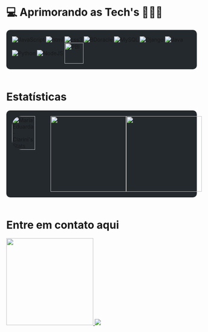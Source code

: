 # 💻 Aprimorando as Tech's 👩🏻‍💻

<div style="display: inline_block; background-color: #24292e; padding: 15px; border-radius: 10px;"> 
  <img align="center" alt="JavaScript" src="https://icongr.am/devicon/javascript-original.svg?size=65&color=currentColor"/>
  <img align="center" alt="html" src="https://icongr.am/devicon/html5-original-wordmark.svg?size=80&color=currentColor"/>
  <img align="center" alt="css3" src="https://icongr.am/devicon/css3-original-wordmark.svg?size=75&color=currentColor"/>
  <img align="center" alt="BDoracle" src="https://icongr.am/devicon/oracle-original.svg?size=100&color=currentColor"/>
  <img align="center" alt="MySQL" src="https://icongr.am/devicon/mysql-original-wordmark.svg?size=90&color=currentColor"/>
  <img align="center" alt="Django" src="https://icongr.am/devicon/django-original.svg?size=80&color=currentColor"/>
  <img align="center" alt="Java" src="https://icongr.am/devicon/java-original-wordmark.svg?size=90&color=currentColor"/>
  <img align="center" alt="Python" src="https://icongr.am/devicon/python-original.svg?size=100&color=currentColor"/>
  <img align="center" alt="NodeJS" src="https://icongr.am/devicon/nodejs-original-wordmark.svg?size=100&color=currentColor"/>
  <img align="center" alt="PBI" height="55" width="50" src="https://upload.wikimedia.org/wikipedia/commons/thumb/c/cf/New_Power_BI_Logo.svg/600px-New_Power_BI_Logo.svg.png"/>
</div><br>

# Estatísticas <br>
<div style="display: flex; background-color: #24292e; padding: 15px; border-radius: 10px;">
  <img src="https://github-readme-stats.vercel.app/api?username=MariaEduarda-Ciarini&theme=midnight-purple&show_icons=true&hide_border=true&count_private=true" alt="MariaEduarda-Ciarini's Stats" width="60%" style="border-radius: 25px;">
  <img height="200em" src='https://github-readme-streak-stats.herokuapp.com?user=MariaEduarda-Ciarini&theme=midnight-purple&hide_border=false&date_format=j%20M%5B%20Y%5D'/>
  <img height="200em" src="https://github-readme-stats.vercel.app/api/top-langs/?username=MariaEduarda-Ciarini&layout=compact&langs_count=7&hide=hack,scss,less,stylus&theme=midnight-purple"/>  
</div>

<div style="display: inline_block">
<br>

# Entre em contato aqui
<a href="mailto:dudaciarinii@gmail.com">
  <img src="https://img.shields.io/badge/Gmail-D14836?style=for-the-badge&logo=gmail&logoColor=white" target="_blank" width="230" style="border-radius: 0;">
</a>
<a href="https://www.linkedin.com/in/maria-eduarda-ciarini-b97ab6270/">
  <img src="https://icongr.am/devicon/linkedin-original.svg?size=100&color=currentColor" target="_blank">
</a>
